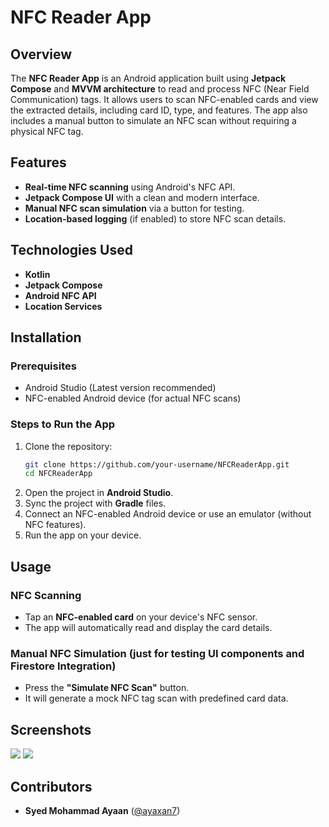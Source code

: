 # NFC Reader App

## Overview
The **NFC Reader App** is an Android application built using **Jetpack Compose** and **MVVM architecture** to read and process NFC (Near Field Communication) tags. It allows users to scan NFC-enabled cards and view the extracted details, including card ID, type, and features. The app also includes a manual button to simulate an NFC scan without requiring a physical NFC tag.

## Features
- **Real-time NFC scanning** using Android's NFC API.
- **Jetpack Compose UI** with a clean and modern interface.
- **Manual NFC scan simulation** via a button for testing.
- **Location-based logging** (if enabled) to store NFC scan details.

## Technologies Used
- **Kotlin**
- **Jetpack Compose**
- **Android NFC API**
- **Location Services**

## Installation
### Prerequisites
- Android Studio (Latest version recommended)
- NFC-enabled Android device (for actual NFC scans)

### Steps to Run the App
1. Clone the repository:
   ```bash
   git clone https://github.com/your-username/NFCReaderApp.git
   cd NFCReaderApp
   ```
2. Open the project in **Android Studio**.
3. Sync the project with **Gradle** files.
4. Connect an NFC-enabled Android device or use an emulator (without NFC features).
5. Run the app on your device.

## Usage
### NFC Scanning
- Tap an **NFC-enabled card** on your device's NFC sensor.
- The app will automatically read and display the card details.

### Manual NFC Simulation (just for testing UI components and Firestore Integration)
- Press the **"Simulate NFC Scan"** button.
- It will generate a mock NFC tag scan with predefined card data.

## Screenshots
![](screenshots/NFC_SCAN_SUCCESS.png)
![](screenshots/PRE_NFC_SCAN.png)

## Contributors
- **Syed Mohammad Ayaan** ([@ayaxan7](https://github.com/ayaxan7))

